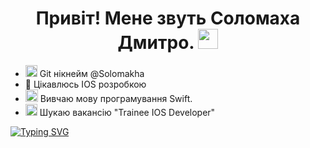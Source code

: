 <h1 align="center">Привіт! Мене звуть Соломаха Дмитро.</a> 
<img src="https://github.com/blackcater/blackcater/raw/main/images/Hi.gif" height="32" width ="32"/></h1>

- <img src="https://user-images.githubusercontent.com/32102474/212399659-f007dd2e-4a5d-4db7-81dd-14a7e23bcbb3.png" width="19" height="19"> Git нікнейм @Solomakha
- 👀 Цікавлюсь IOS розробкою
- <img src="https://user-images.githubusercontent.com/32102474/187675055-c0ad2e83-2230-4038-805b-5217c0ecde67.png" width="20" height="20"> Вивчаю мову програмування Swift.
- <img src="https://user-images.githubusercontent.com/32102474/187673004-ab912635-209e-4c70-a423-db571064b293.png" width="19" height="19"> Шукаю вакансію "Trainee IOS Developer"


[![Typing SVG](https://readme-typing-svg.herokuapp.com?color=%2336BCF7&lines=Готовий+до+виконання+тестового+завдання)](https://git.io/typing-svg)

<!---
Solomakha/Solomakha is a ✨ special ✨ repository because its `README.md` (this file) appears on your GitHub profile.
You can click the Preview link to take a look at your changes.
--->
